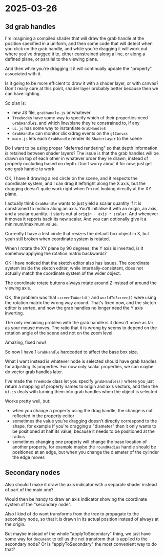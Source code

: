 # 2025-03-26

## 3d grab handles

I'm imagining a compiled shader that will draw the grab handle at the
position specified in a uniform, and then some code that will detect
when you click on the grab handle, and while you're dragging it will
work out where you've dragged it to, either constrained along a line,
or along a defined plane, or parallel to the viewing plane.

And then while you're dragging it it will continually update the
"property" associated with it.

Is it going to be more efficient to draw it with a shader layer, or
with canvas? Don't really care at this point, shader layer probably
better because then we can have lighting.

So plan is:

 * new JS file, `grabhandle.js` or whatever
 * `TreeNode`s have some way to specify which of their properties need `GrabHandle`s, and which line/plane they're constrained to, if any
 * `ui.js` has some way to instantiate `GrabHandle`s
 * `GrabHandle` can monitor click/drag events on the `glCanvas`
 * `main.js` lets each `GrabHandle` render its `ShaderLayer` to the scene

Do I want to be using proper "deferred rendering" so that depth
information is retained between shader layers? The issue is that the
grab handles will be drawn on top of each other in whatever order
they're drawn, instead of properly occluding based on depth. Don't worry
about it for now, just get one grab handle to work.

OK, I have it drawing a red circle on the scene, and it respects
the coordinate system, and I can drag it left/right along the X axis,
but the dragging doesn't quite work right when I'm not looking
directly at the XY plane.

I actually think `GrabHandle` wants to just yield a scalar quantity
if it is constrained to motion along an axis. You'll initialise it
with an origin, an axis, and a scalar quantity. It starts out at
`origin + axis * scalar`. And whenever it moves it reports back its
new scalar. And you can optionally give it a minimum/maximum value.

Currently I have a test circle that resizes the default box object
in X, but yeah still broken when coordinate system is rotated.

When I rotate the XY plane by 90 degrees, the Y axis is inverted, is
it somehow applying the rotation matrix backwards?

OK I have noticed that the sketch editor also has issues. The coordinate
system inside the sketch editor, while internally-consistent, does not
actually match the coordinate system of the wider object.

The coordinate rotate buttons always rotate around Z instead of
around the viewing axis.

OK, the problem was that `screenToWorld()` and `worldToScreen()` were
using the rotation matrix the wrong way around. That's fixed now, and
the sketch editor is sorted, and now the grab handles no longer need
the Y axis inverting.

The only remaining problem with the grab handle is it doesn't move as far
as your mouse moves. The ratio that it is wrong by seems to depend
on the rotation angle of the scene and not on the zoom level.

Amazing, fixed now!

So now I have 1 `GrabHandle` hardcoded to affect the base box size.

What I want instead is whatever node is selected should have grab handles
for adjusting its properties. For now only scalar properties, we can
maybe do vector grab handles later.

I've made the `TreeNode` class let you specify `grabHandles()` where
you just return a mapping of property names to origin and axis vectors,
and then the `ui.js` deals with turning them into grab handles when the
object is selected.

Works pretty well, but:

 * when you change a property using the drag handle, the change is not reflected in the property editor
 * sometimes the value you're dragging doesn't directly correspond to the shape, for example if you're dragging a "diameter" then it only wants to be positioned at half its value, because it needs to be positioned at the radius
 * sometimes changing one property will change the base location of another property, for example maybe the `roundRadius` handle should be positioned at an edge, but when you change the diameter of the cylinder the edge moves

## Secondary nodes

Also should I make it draw the axis indicator with a separate shader
instead of part of the main one?

Would then be handy to draw an axis indicator showing the coordinate
system of the "secondary node".

Also I kind of do want transforms from the tree to propagate
to the secondary node, so that it is drawn in its actual position
instead of always at the origin.

But maybe instead of the whole "applyToSecondary" thing, we just
have some way for `document` to tell us the net transform that is applied
to the secondary node? Or is "applyToSecondary" the most convenient
way to do that?
